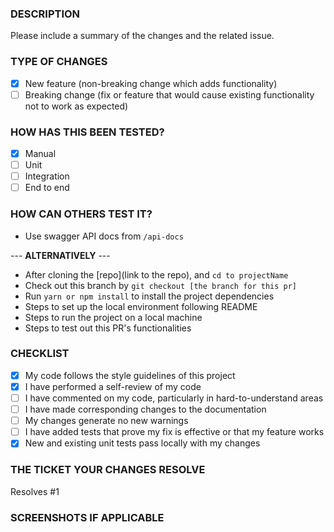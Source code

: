 ### **DESCRIPTION**

Please include a summary of the changes and the related issue.

### **TYPE OF CHANGES**

- [x] New feature (non-breaking change which adds functionality)
- [ ] Breaking change (fix or feature that would cause existing functionality not to work as expected)

### **HOW HAS THIS BEEN TESTED?**

- [x] Manual
- [ ] Unit
- [ ] Integration
- [ ] End to end

### **HOW CAN OTHERS TEST IT?**

- Use swagger API docs from `/api-docs`

--- **ALTERNATIVELY** ---

- After cloning the [repo](link to the repo), and `cd to projectName`
- Check out this branch by `git checkout [the branch for this pr]`
- Run `yarn or npm install` to install the project dependencies
- Steps to set up the local environment following README
- Steps to run the project on a local machine
- Steps to test out this PR's functionalities

### **CHECKLIST**

- [x] My code follows the style guidelines of this project
- [x] I have performed a self-review of my code
- [ ] I have commented on my code, particularly in hard-to-understand areas
- [ ] I have made corresponding changes to the documentation
- [ ] My changes generate no new warnings
- [ ] I have added tests that prove my fix is effective or that my feature works
- [x] New and existing unit tests pass locally with my changes

### **THE TICKET YOUR CHANGES RESOLVE**

Resolves #1

### **SCREENSHOTS IF APPLICABLE**
